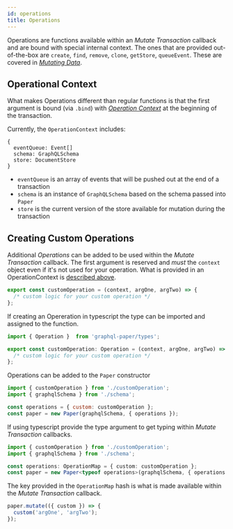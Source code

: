 ```yaml
---
id: operations
title: Operations
---
```


Operations are functions available within an *Mutate Transaction* callback and are bound with special internal context.
The ones that are provided out-of-the-box are `create`, `find`, `remove`, `clone`, `getStore`, `queueEvent`. These are covered
in [*Mutating Data*]('/docs/paper/mutating-data#transaction-operations').

## Operational Context

What makes Operations different than regular functions is that the first argument is bound (via `.bind`) with [*Operation Context*](pathname:///api/paper/modules/types.html#OperationContext) at the beginning of the transaction.

Currently, the `OperationContext` includes:

```
{
  eventQueue: Event[]
  schema: GraphQLSchema
  store: DocumentStore
}
```

* `eventQueue` is an array of events that will be pushed out at the end of a transaction
* `schema` is an instance of `GraphQLSchema` based on the schema passed into `Paper`
* `store` is the current version of the store available for mutation during the transaction

## Creating Custom Operations

Additional *Operations* can be added to be used within the *Mutate Transaction* callback.
The first argument is reserved and *must* the `context` object even if it's not used for your operation.
What is provided in an OperationContext is [described above](#operational-context).

```js
export const customOperation = (context, argOne, argTwo) => {
  /* custom logic for your custom operation */
};
```

If creating an Opereration in typescript the type can be imported and assigned to the function.

```typescript
import { Operation }  from 'graphql-paper/types';

export const customOperation: Operation = (context, argOne, argTwo) => {
  /* custom logic for your custom operation */
};
```

Operations can be added to the `Paper` constructor

```js
import { customOperation } from './customOperation';
import { graphqlSchema } from './schema';

const operations = { custom: customOperation };
const paper = new Paper(graphqlSchema, { operations });
```

If using typescript provide the type argument to get typing within *Mutate Transaction* callbacks.

```typescript
import { customOperation } from './customOperation';
import { graphqlSchema } from './schema';

const operations: OperationMap = { custom: customOperation };
const paper = new Paper<typeof operations>(graphqlSchema, { operations });
```

The key provided in the `OperationMap` hash is what is made available within the *Mutate Transaction* callback.

```js
paper.mutate(({ custom }) => {
  custom('argOne', 'argTwo');
});
```
